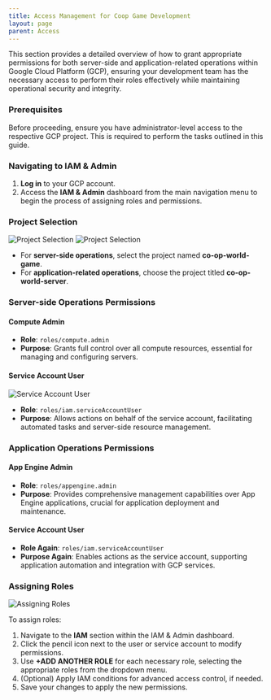 ```yaml
---
title: Access Management for Coop Game Development
layout: page
parent: Access
---
```


This section provides a detailed overview of how to grant appropriate permissions for both server-side and application-related operations within Google Cloud Platform (GCP), ensuring your development team has the necessary access to perform their roles effectively while maintaining operational security and integrity.

### Prerequisites

Before proceeding, ensure you have administrator-level access to the respective GCP project. This is required to perform the tasks outlined in this guide.

### Navigating to IAM & Admin

1. **Log in** to your GCP account.
2. Access the **IAM & Admin** dashboard from the main navigation menu to begin the process of assigning roles and permissions.

### Project Selection
![Project Selection](https://github.com/Etelis/coop-docs/blob/main/assets/92247226/559f9cb1-2742-4c33-9d9c-a30623ab155e.png)
![Project Selection](https://github.com/Etelis/coop-docs/blob/main/assets/92247226/9dfd9fc6-6143-44b9-8b47-a740aca87114.png)

- For **server-side operations**, select the project named **co-op-world-game**.
- For **application-related operations**, choose the project titled **co-op-world-server**.

### Server-side Operations Permissions

#### Compute Admin

- **Role**: `roles/compute.admin`
- **Purpose**: Grants full control over all compute resources, essential for managing and configuring servers.

#### Service Account User
![Service Account User](https://github.com/Etelis/coop-docs/blob/main/assets/92247226/f7cc003c-b97d-4caf-88fc-ab83a91be246.png)

- **Role**: `roles/iam.serviceAccountUser`
- **Purpose**: Allows actions on behalf of the service account, facilitating automated tasks and server-side resource management.

### Application Operations Permissions

#### App Engine Admin

- **Role**: `roles/appengine.admin`
- **Purpose**: Provides comprehensive management capabilities over App Engine applications, crucial for application deployment and maintenance.

#### Service Account User

- **Role Again**: `roles/iam.serviceAccountUser`
- **Purpose Again**: Enables actions as the service account, supporting application automation and integration with GCP services.

### Assigning Roles
![Assigning Roles](https://github.com/Etelis/coop-docs/blob/main/assets/92247226/ab84898a-26df-4e63-8838-84c499ee639c.png)

To assign roles:

1. Navigate to the **IAM** section within the IAM & Admin dashboard.
2. Click the pencil icon next to the user or service account to modify permissions.
3. Use **+ADD ANOTHER ROLE** for each necessary role, selecting the appropriate roles from the dropdown menu.
4. (Optional) Apply IAM conditions for advanced access control, if needed.
5. Save your changes to apply the new permissions.
